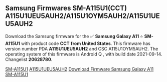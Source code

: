 <h2>Samsung Firmwares SM-A115U1(CCT) A115U1UEU5AUH2/A115U1OYM5AUH2/A115U1UEU5AUH2</h2>
Download the Samsung firmware for the ✅ <strong>Samsung Galaxy A11 </strong> ⭐ <strong>SM-A115U1</strong> with product code <strong>CCT</strong> <strong> from United States</strong>. This firmware has version number PDA <strong>A115U1UEU5AUH2</strong> and CSC A115U1OYM5AUH2. The operating system of this firmware is Android Q , with build date 2021-09-14. Changelist <strong>20628780</strong>.


[SM-A115U1](https://samfirm.shop/samsung/model/SM-A115U1)
[A115U1UEU5AUH2](https://samfirm.shop/samsung/pda/A115U1UEU5AUH2)
[Download Firmware Samsung Galaxy A11 SM-A115U1](https://samfirm.shop/samsung/firmware/455609)
